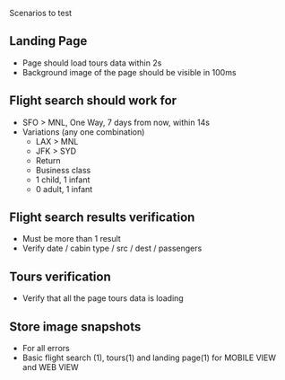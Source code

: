 Scenarios to test

## Landing Page

 - Page should load tours data within 2s
 - Background image of the page should be visible in 100ms
 
## Flight search should work for 

 - SFO > MNL, One Way, 7 days from now, within 14s
 - Variations (any one combination)
   - LAX > MNL
   - JFK > SYD 
   - Return
   - Business class
   - 1 child, 1 infant
   - 0 adult, 1 infant
   
## Flight search results verification
 
 - Must be more than 1 result
 - Verify date / cabin type / src / dest / passengers     
 
## Tours verification
 - Verify that all the page tours data is loading
 
## Store image snapshots 
  - For all errors
  - Basic flight search (1), tours(1) and landing page(1) for MOBILE VIEW and WEB VIEW
   
  
